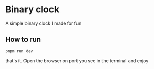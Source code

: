 # Binary clock

A simple binary clock I made for fun

## How to run

```bash
pnpm run dev
```

that's it. Open the browser on port you see in the terminal and enjoy
